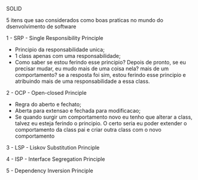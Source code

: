 SOLID

5 itens que sao considerados como boas praticas no mundo do dsenvolvimento de software


1 - SRP - Single Responsibility Principle
 - Principio da responsabilidade unica;
 - 1 class apenas com uma responsabilidade;
 - Como saber se estou ferindo esse principio? Depois de pronto, se eu precisar mudar, eu mudo mais de uma coisa nela? mais de um comportamento? se a resposta foi sim, estou ferindo esse principio e atribuindo mais de uma responsabilidade a essa class.

2 - OCP - Open-closed Principle
 - Regra do aberto e fechato;
 - Aberta para extensao e fechada para modificacao;
 - Se quando surgir um comportamento novo eu tenho que alterar a class, talvez eu esteja ferindo o principio. O certo seria eu poder extender o comportamento da class pai e criar outra class com o novo comportamento


3 - LSP - Liskov Substitution Principle

4 - ISP - Interface Segregation Principle

5 - Dependency Inversion Principle
